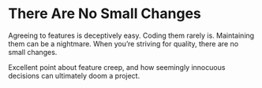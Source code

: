 # There Are No Small Changes

Agreeing to features is deceptively easy. Coding them rarely is. Maintaining them can be a nightmare. When you’re striving for quality, there are no small changes.

Excellent point about feature creep, and how seemingly innocuous decisions can ultimately doom a project.
